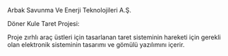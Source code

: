 Arbak Savunma Ve Enerji Teknolojileri A.Ş.

Döner Kule Taret Projesi:

Proje zırhlı araç üstleri için tasarlanan taret sisteminin hareketi için gerekli olan elektronik sisteminin tasarımı ve gömülü yazılımını içerir.
